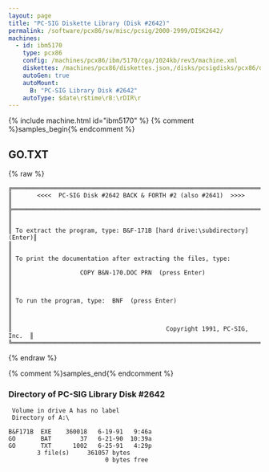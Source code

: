 ```yaml
---
layout: page
title: "PC-SIG Diskette Library (Disk #2642)"
permalink: /software/pcx86/sw/misc/pcsig/2000-2999/DISK2642/
machines:
  - id: ibm5170
    type: pcx86
    config: /machines/pcx86/ibm/5170/cga/1024kb/rev3/machine.xml
    diskettes: /machines/pcx86/diskettes.json,/disks/pcsigdisks/pcx86/diskettes.json
    autoGen: true
    autoMount:
      B: "PC-SIG Library Disk #2642"
    autoType: $date\r$time\rB:\rDIR\r
---
```


{% include machine.html id="ibm5170" %}
{% comment %}samples_begin{% endcomment %}

## GO.TXT

{% raw %}
```
╔═════════════════════════════════════════════════════════════════════════╗
║       <<<<  PC-SIG Disk #2642 BACK & FORTH #2 (also #2641)  >>>>        ║
╠═════════════════════════════════════════════════════════════════════════╣
║                                                                         ║
║ To extract the program, type: B&F-171B [hard drive:\subdirectory](Enter)║
║                                                                         ║
║ To print the documentation after extracting the files, type:            ║
║                   COPY B&N-170.DOC PRN  (press Enter)                   ║
║                                                                         ║
║ To run the program, type:  BNF  (press Enter)                           ║
║                                                                         ║
║                                           Copyright 1991, PC-SIG, Inc.  ║
╚═════════════════════════════════════════════════════════════════════════╝
```
{% endraw %}

{% comment %}samples_end{% endcomment %}

### Directory of PC-SIG Library Disk #2642

     Volume in drive A has no label
     Directory of A:\

    B&F171B  EXE    360018   6-19-91   9:46a
    GO       BAT        37   6-21-90  10:39a
    GO       TXT      1002   6-25-91   4:29p
            3 file(s)     361057 bytes
                               0 bytes free
